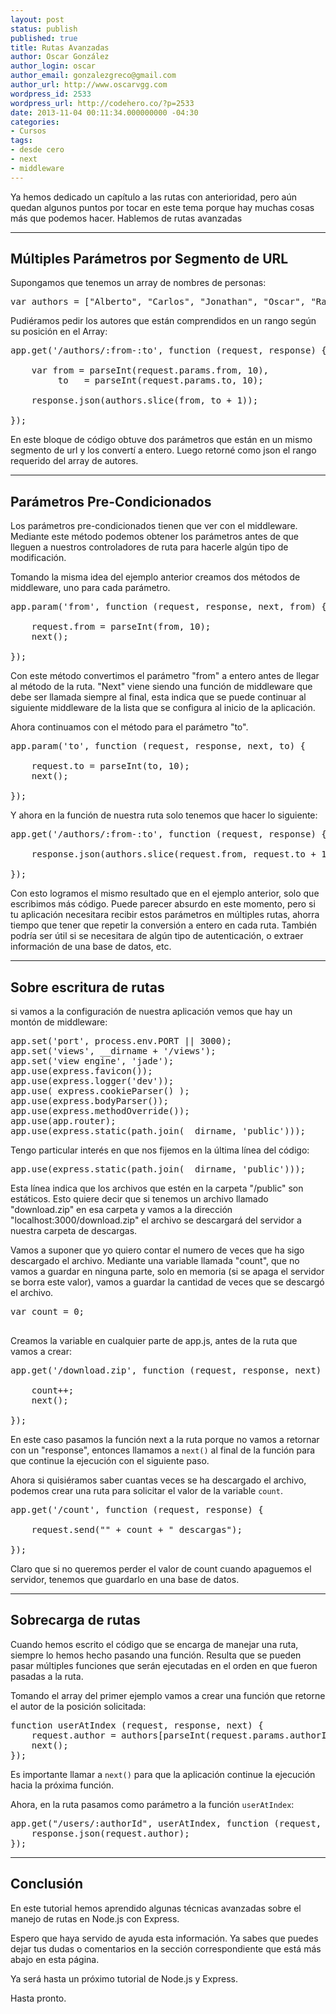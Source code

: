 ```yaml
---
layout: post
status: publish
published: true
title: Rutas Avanzadas
author: Oscar González
author_login: oscar
author_email: gonzalezgreco@gmail.com
author_url: http://www.oscarvgg.com
wordpress_id: 2533
wordpress_url: http://codehero.co/?p=2533
date: 2013-11-04 00:11:34.000000000 -04:30
categories:
- Cursos
tags:
- desde cero
- next
- middleware
---
```

<p>Ya hemos dedicado un capítulo a las rutas con anterioridad, pero aún quedan algunos puntos por tocar en este tema porque hay muchas cosas más que podemos hacer. Hablemos de rutas avanzadas</p>

<hr />

<h2>Múltiples Parámetros por Segmento de URL</h2>

<p>Supongamos que tenemos un array de nombres de personas:</p>

<pre>var authors = ["Alberto", "Carlos", "Jonathan", "Oscar", "Ramses", "Ricardo"];
</pre>

<p>Pudiéramos pedir los autores que están comprendidos en un rango según su posición en el Array:</p>

<pre>app.get('/authors/:from-:to', function (request, response) {
    
    var from = parseInt(request.params.from, 10),
         to   = parseInt(request.params.to, 10);
    
    response.json(authors.slice(from, to + 1));
    
});
</pre>

<p>En este bloque de código obtuve dos parámetros que están en un mismo segmento de url y los convertí a entero. Luego retorné como json el rango requerido del array de autores.</p>

<hr />

<h2>Parámetros Pre-Condicionados</h2>

<p>Los parámetros pre-condicionados tienen que ver con el middleware. Mediante este método podemos obtener los parámetros antes de que lleguen a nuestros controladores de ruta para hacerle algún tipo de modificación.</p>

<p>Tomando la misma idea del ejemplo anterior creamos dos métodos de middleware, uno para cada parámetro.</p>

<pre>app.param('from', function (request, response, next, from) {

    request.from = parseInt(from, 10);
    next();

});
</pre>

<p>Con este método convertimos el parámetro "from" a entero antes de llegar al método de la ruta. "Next" viene siendo una función de middleware que debe ser llamada siempre al final, esta indica que se puede continuar al siguiente middleware de la lista que se configura al inicio de la aplicación.</p>

<p>Ahora continuamos con el método para el parámetro "to".</p>

<pre>app.param('to', function (request, response, next, to) {

    request.to = parseInt(to, 10);
    next();

});
</pre>

<p>Y ahora en la función de nuestra ruta solo tenemos que hacer lo siguiente:</p>

<pre>app.get('/authors/:from-:to', function (request, response) {
    
    response.json(authors.slice(request.from, request.to + 1));
    
});
</pre>

<p>Con esto logramos el mismo resultado que en el ejemplo anterior, solo que escribimos más código. Puede parecer absurdo en este momento, pero si tu aplicación necesitara recibir estos parámetros en múltiples rutas, ahorra tiempo que tener que repetir la conversión a entero en cada ruta. También podría ser útil si se necesitara de algún tipo de autenticación, o extraer información de una base de datos, etc.</p>

<hr />

<h2>Sobre escritura de rutas</h2>

<p>si vamos a la configuración de nuestra aplicación vemos que hay un montón de middleware:</p>

<pre>app.set('port', process.env.PORT || 3000);
app.set('views', __dirname + '/views');
app.set('view engine', 'jade');
app.use(express.favicon());
app.use(express.logger('dev'));
app.use( express.cookieParser() );
app.use(express.bodyParser());
app.use(express.methodOverride());
app.use(app.router);
app.use(express.static(path.join(__dirname, 'public')));
</pre>

<p>Tengo particular interés en que nos fijemos en la última línea del código:</p>

<pre>app.use(express.static(path.join(__dirname, 'public')));
</pre>

<p>Esta línea indica que los archivos que estén en la carpeta "/public" son estáticos. Esto quiere decir que si tenemos un archivo llamado "download.zip" en esa carpeta y vamos a la dirección "localhost:3000/download.zip" el archivo se descargará del servidor a nuestra carpeta de descargas.</p>

<p>Vamos a suponer que yo quiero contar el numero de veces que ha sigo descargado el archivo. Mediante una variable llamada "count", que no vamos a guardar en ninguna parte, solo en memoria (si se apaga el servidor se borra este valor), vamos a guardar la cantidad de veces que se descargó el archivo.</p>

<pre>var count = 0;

</pre>

<p>Creamos la variable en cualquier parte de app.js, antes de la ruta que vamos a crear:</p>

<pre>app.get('/download.zip', function (request, response, next) {

    count++;
    next();

});
</pre>

<p>En este caso pasamos la función next a la ruta porque no vamos a retornar con un "response", entonces llamamos a <code>next()</code> al final de la función para que continue la ejecución con el siguiente paso.</p>

<p>Ahora si quisiéramos saber cuantas veces se ha descargado el archivo, podemos crear una ruta para solicitar el valor de la variable <code>count</code>.</p>

<pre>app.get('/count', function (request, response) {

    request.send("" + count + " descargas");

});
</pre>

<p>Claro que si no queremos perder el valor de count cuando apaguemos el servidor, tenemos que guardarlo en una base de datos.</p>

<hr />

<h2>Sobrecarga de rutas</h2>

<p>Cuando hemos escrito el código que se encarga de manejar una ruta, siempre lo hemos hecho pasando una función. Resulta que se pueden pasar múltiples funciones que serán ejecutadas en el orden en que fueron pasadas a la ruta.</p>

<p>Tomando el array del primer ejemplo vamos a crear una función que retorne el autor de la posición solicitada:</p>

<pre>function userAtIndex (request, response, next) {
    request.author = authors[parseInt(request.params.authorId, 10)];
    next();
});
</pre>

<p>Es importante llamar a <code>next()</code> para que la aplicación continue la ejecución hacia la próxima función.</p>

<p>Ahora, en la ruta pasamos como parámetro a la función <code>userAtIndex</code>:</p>

<pre>app.get("/users/:authorId", userAtIndex, function (request, response) {
    response.json(request.author);
});
</pre>

<hr />

<h2>Conclusión</h2>

<p>En este tutorial hemos aprendido algunas técnicas avanzadas sobre el manejo de rutas en Node.js con Express.</p>

<p>Espero que haya servido de ayuda esta información. Ya sabes que puedes dejar tus dudas o comentarios en la sección correspondiente que está más abajo en esta página.</p>

<p>Ya será hasta un próximo tutorial de Node.js y Express.</p>

<p>Hasta pronto.</p>
